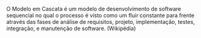 O Modelo em Cascata é um modelo de desenvolvimento de software sequencial no qual o processo é visto como um fluir constante para frente através das fases de análise de requisitos, projeto, implementação, testes, integração, e manutenção de software. (Wikipédia)